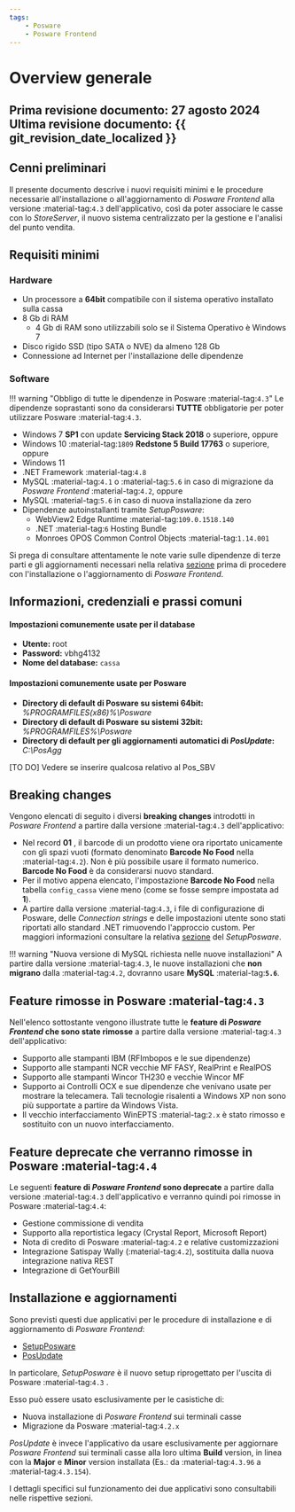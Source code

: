 ```yaml
---
tags:
    - Posware
    - Posware Frontend
---
```


# Overview generale

**Prima revisione documento: 27 agosto 2024** <br>
**Ultima revisione documento: {{ git_revision_date_localized }}**
---

## Cenni preliminari
Il presente documento descrive i nuovi requisiti minimi e le procedure necessarie all'installazione o all'aggiornamento di *Posware Frontend* alla versione :material-tag:`4.3` dell'applicativo, così da poter associare le casse con lo *StoreServer*, il nuovo sistema centralizzato per la gestione e l'analisi del punto vendita.

## Requisiti minimi

### Hardware
- Un processore a **64bit** compatibile con il sistema operativo installato sulla cassa
- 8 Gb di RAM
    - 4 Gb di RAM sono utilizzabili solo se il Sistema Operativo è Windows 7
- Disco rigido SSD (tipo SATA o NVE) da almeno 128 Gb
- Connessione ad Internet per l'installazione delle dipendenze

### Software
!!! warning "Obbligo di tutte le dipendenze in Posware :material-tag:`4.3`"
    Le dipendenze soprastanti sono da considerarsi **TUTTE** obbligatorie per poter utilizzare Posware :material-tag:`4.3`.

- Windows 7 **SP1** con update **Servicing Stack 2018** o superiore, oppure
- Windows 10 :material-tag:`1809` **Redstone 5 Build 17763** o superiore, oppure
- Windows 11
- .NET Framework :material-tag:`4.8`
- MySQL :material-tag:`4.1` o :material-tag:`5.6` in caso di migrazione da *Posware Frontend* :material-tag:`4.2`, oppure
- MySQL :material-tag:`5.6` in caso di nuova installazione da zero
- Dipendenze autoinstallanti tramite *SetupPosware*:
    - WebView2 Edge Runtime :material-tag:`109.0.1518.140`
    - .NET :material-tag:`6` Hosting Bundle
    - Monroes OPOS Common Control Objects :material-tag:`1.14.001`

Si prega di consultare attentamente le note varie sulle dipendenze di terze parti e gli aggiornamenti necessari nella relativa [sezione](./dipendenze-aggiornamenti-necessari.md) prima di procedere con l'installazione o l'aggiornamento di *Posware Frontend*. 

## Informazioni, credenziali e prassi comuni
#### Impostazioni comunemente usate per il database
- **Utente:** root
- **Password:** vbhg4132
- **Nome del database:** `cassa`

#### Impostazioni comunemente usate per Posware
- **Directory di default di Posware su sistemi 64bit:** *%PROGRAMFILES(x86)%\Posware*
- **Directory di default di Posware su sistemi 32bit:** *%PROGRAMFILES%\Posware*
- **Directory di default per gli aggiornamenti automatici di *PosUpdate*:** *C:\PosAgg*

[TO DO] Vedere se inserire qualcosa relativo al Pos_SBV

## Breaking changes
Vengono elencati di seguito i diversi **breaking changes** introdotti in *Posware Frontend* a partire dalla versione :material-tag:`4.3` dell'applicativo:

- Nel record **01** , il barcode di un prodotto viene ora riportato unicamente con gli spazi vuoti (formato denominato **Barcode No Food** nella :material-tag:`4.2`). Non è più possibile usare il formato numerico. **Barcode No Food** è da considerarsi nuovo standard.
- Per il motivo appena elencato, l'impostazione **Barcode No Food** nella tabella `config_cassa` viene meno (come se fosse sempre impostata ad **1**).
- A partire dalla versione :material-tag:`4.3`, i file di configurazione di Posware, delle *Connection strings* e delle impostazioni utente sono stati riportati allo standard .NET rimuovendo l'approccio custom. Per maggiori informazioni consultare la relativa [sezione](./setup-posware.md#aggiornamento-dei-file-di-configurazione) del *SetupPosware*.

!!! warning "Nuova versione di MySQL richiesta nelle nuove installazioni"
    A partire dalla versione :material-tag:`4.3`, le nuove installazioni che **non migrano** dalla :material-tag:`4.2`, dovranno usare **MySQL** :material-tag:**`5.6`**. 


## Feature rimosse in Posware :material-tag:`4.3`
Nell'elenco sottostante vengono illustrate tutte le **feature di *Posware Frontend* che sono state rimosse** a partire dalla versione :material-tag:`4.3` dell'applicativo:

- Supporto alle stampanti IBM (RFImbopos e le sue dipendenze)
- Supporto alle stampanti NCR vecchie MF FASY, RealPrint e RealPOS
- Supporto alle stampanti Wincor TH230 e vecchie Wincor MF
- Supporto ai Controlli OCX e sue dipendenze che venivano usate per mostrare la telecamera. Tali tecnologie risalenti a Windows XP non sono più supportate a partire da Windows Vista.
- Il vecchio interfacciamento WinEPTS :material-tag:`2.x` è stato rimosso e sostituito con un nuovo interfacciamento.

## Feature deprecate che verranno rimosse in Posware :material-tag:`4.4`
Le seguenti **feature di *Posware Frontend* sono deprecate** a partire dalla versione :material-tag:`4.3` dell'applicativo e verranno quindi poi rimosse in Posware :material-tag:`4.4`:

- Gestione commissione di vendita
- Supporto alla reportistica legacy (Crystal Report, Microsoft Report)
- Nota di credito di Posware :material-tag:`4.2` e relative customizzazioni
- Integrazione Satispay Wally (:material-tag:`4.2`), sostituita dalla nuova integrazione nativa REST
- Integrazione di GetYourBill

## Installazione e aggiornamenti
Sono previsti questi due applicativi per le procedure di installazione e di aggiornamento di *Posware Frontend*:

- [SetupPosware](./setup-posware.md)
- [PosUpdate](./pos-update.md)

In particolare, *SetupPosware* è il nuovo setup riprogettato per l'uscita di Posware :material-tag:`4.3` .

Esso può essere usato esclusivamente per le casistiche di:

- Nuova installazione di *Posware Frontend* sui terminali casse
- Migrazione da Posware :material-tag:`4.2.x`

*PosUpdate* è invece l'applicativo da usare esclusivamente per aggiornare *Posware Frontend* sui terminali casse alla loro ultima **Build** version, in linea con la **Major** e **Minor** version installata (Es.: da :material-tag:`4.3.96` a :material-tag:`4.3.154`).

I dettagli specifici sul funzionamento dei due applicativi sono consultabili nelle rispettive sezioni.